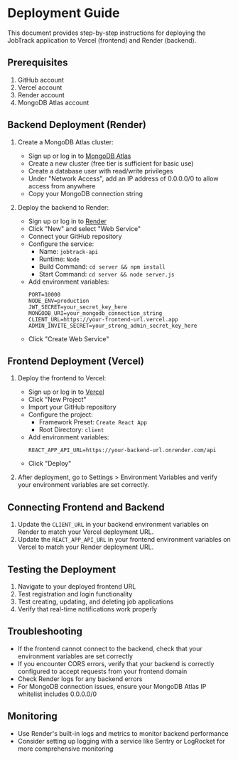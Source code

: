 # Deployment Guide

This document provides step-by-step instructions for deploying the JobTrack application to Vercel (frontend) and Render (backend).

## Prerequisites

1. GitHub account
2. Vercel account
3. Render account
4. MongoDB Atlas account

## Backend Deployment (Render)

1. Create a MongoDB Atlas cluster:
   - Sign up or log in to [MongoDB Atlas](https://www.mongodb.com/cloud/atlas)
   - Create a new cluster (free tier is sufficient for basic use)
   - Create a database user with read/write privileges
   - Under "Network Access", add an IP address of 0.0.0.0/0 to allow access from anywhere
   - Copy your MongoDB connection string

2. Deploy the backend to Render:
   - Sign up or log in to [Render](https://render.com/)
   - Click "New" and select "Web Service"
   - Connect your GitHub repository
   - Configure the service:
     - Name: `jobtrack-api`
     - Runtime: `Node`
     - Build Command: `cd server && npm install`
     - Start Command: `cd server && node server.js`
   - Add environment variables:
     ```
     PORT=10000
     NODE_ENV=production
     JWT_SECRET=your_secret_key_here
     MONGODB_URI=your_mongodb_connection_string
     CLIENT_URL=https://your-frontend-url.vercel.app
     ADMIN_INVITE_SECRET=your_strong_admin_secret_key_here
     ```
   - Click "Create Web Service"

## Frontend Deployment (Vercel)

1. Deploy the frontend to Vercel:
   - Sign up or log in to [Vercel](https://vercel.com/)
   - Click "New Project"
   - Import your GitHub repository
   - Configure the project:
     - Framework Preset: `Create React App`
     - Root Directory: `client`
   - Add environment variables:
     ```
     REACT_APP_API_URL=https://your-backend-url.onrender.com/api
     ```
   - Click "Deploy"

2. After deployment, go to Settings > Environment Variables and verify your environment variables are set correctly.

## Connecting Frontend and Backend

1. Update the `CLIENT_URL` in your backend environment variables on Render to match your Vercel deployment URL.
2. Update the `REACT_APP_API_URL` in your frontend environment variables on Vercel to match your Render deployment URL.

## Testing the Deployment

1. Navigate to your deployed frontend URL
2. Test registration and login functionality
3. Test creating, updating, and deleting job applications
4. Verify that real-time notifications work properly

## Troubleshooting

- If the frontend cannot connect to the backend, check that your environment variables are set correctly
- If you encounter CORS errors, verify that your backend is correctly configured to accept requests from your frontend domain
- Check Render logs for any backend errors
- For MongoDB connection issues, ensure your MongoDB Atlas IP whitelist includes 0.0.0.0/0

## Monitoring

- Use Render's built-in logs and metrics to monitor backend performance
- Consider setting up logging with a service like Sentry or LogRocket for more comprehensive monitoring
